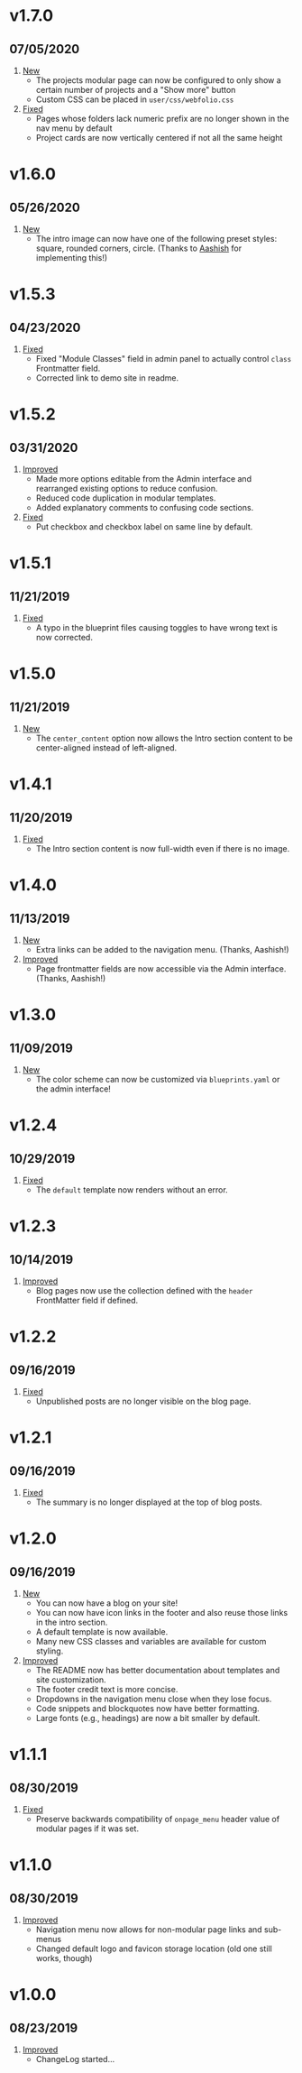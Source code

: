 # v1.7.0
## 07/05/2020

1. [New](#new)
    * The projects modular page can now be configured to only show a certain number of projects and a "Show more" button
    * Custom CSS can be placed in `user/css/webfolio.css`
1. [Fixed](#bugfix)
    * Pages whose folders lack numeric prefix are no longer shown in the nav menu by default
    * Project cards are now vertically centered if not all the same height

# v1.6.0
## 05/26/2020

1. [New](#new)
    * The intro image can now have one of the following preset styles: square, rounded corners, circle. (Thanks to [Aashish](https://github.com/aashishvasu) for implementing this!)

# v1.5.3
## 04/23/2020

1. [Fixed](#bugfix)
    * Fixed "Module Classes" field in admin panel to actually control `class` Frontmatter field.
    * Corrected link to demo site in readme.

# v1.5.2
##  03/31/2020

1. [Improved](#improved)
    * Made more options editable from the Admin interface and rearranged existing options to reduce confusion.
    * Reduced code duplication in modular templates.
    * Added explanatory comments to confusing code sections.
1. [Fixed](#bugfix)
    * Put checkbox and checkbox label on same line by default.

# v1.5.1
##  11/21/2019

1. [Fixed](#bugfix)
    * A typo in the blueprint files causing toggles to have wrong text is now corrected.

# v1.5.0
##  11/21/2019

1. [New](#new)
    * The `center_content` option now allows the Intro section content to be center-aligned instead of left-aligned.

# v1.4.1
##  11/20/2019

1. [Fixed](#bugfix)
    * The Intro section content is now full-width even if there is no image.

# v1.4.0
##  11/13/2019

1. [New](#new)
    * Extra links can be added to the navigation menu. (Thanks, Aashish!)
1. [Improved](#improved)
    * Page frontmatter fields are now accessible via the Admin interface. (Thanks, Aashish!)

# v1.3.0
##  11/09/2019

1. [New](#new)
    * The color scheme can now be customized via `blueprints.yaml` or the admin interface!

# v1.2.4
##  10/29/2019

1. [Fixed](#bugfix)
    * The `default` template now renders without an error.

# v1.2.3
##  10/14/2019

1. [Improved](#improved)
    * Blog pages now use the collection defined with the `header` FrontMatter field if defined.

# v1.2.2
##  09/16/2019

1. [Fixed](#bugfix)
    * Unpublished posts are no longer visible on the blog page.

# v1.2.1
##  09/16/2019

1. [Fixed](#bugfix)
    * The summary is no longer displayed at the top of blog posts.

# v1.2.0
##  09/16/2019

1. [New](#new)
    * You can now have a blog on your site!
    * You can now have icon links in the footer and also reuse those links in the intro section.
    * A default template is now available.
    * Many new CSS classes and variables are available for custom styling.
1. [Improved](#improved)
    * The README now has better documentation about templates and site customization.
    * The footer credit text is more concise.
    * Dropdowns in the navigation menu close when they lose focus.
    * Code snippets and blockquotes now have better formatting.
    * Large fonts (e.g., headings) are now a bit smaller by default.

# v1.1.1
##  08/30/2019

1. [Fixed](#bugfix)
    * Preserve backwards compatibility of `onpage_menu` header value of modular pages if it was set.

# v1.1.0
##  08/30/2019

1. [Improved](#improved)
    * Navigation menu now allows for non-modular page links and sub-menus
    * Changed default logo and favicon storage location (old one still works, though)

# v1.0.0
##  08/23/2019

1. [Improved](#new)
    * ChangeLog started...
